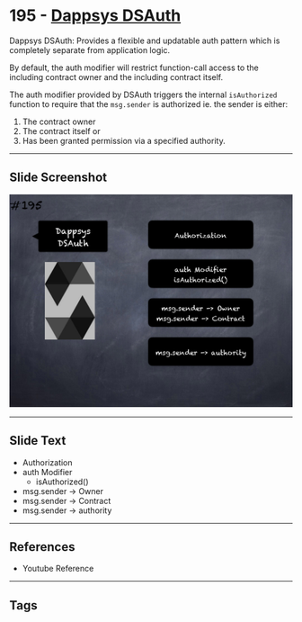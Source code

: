 # 195 - [Dappsys DSAuth](Dappsys%20DSAuth.md)
Dappsys DSAuth: Provides a flexible and updatable auth pattern which is completely separate from application logic. 

By default, the auth modifier will restrict function-call access to the including contract owner and the including contract itself. 

The auth modifier provided by DSAuth triggers the internal `isAuthorized` function to require that the `msg.sender` is authorized ie. the sender is either:

1. The contract owner 
2. The contract itself or 
3. Has been granted permission via a specified authority.
___
## Slide Screenshot
![195.png](../images/solidity201/195.png)
___
## Slide Text
- Authorization
- auth Modifier
	- isAuthorized()
- msg.sender -> Owner
- msg.sender -> Contract
- msg.sender -> authority
___
## References
- Youtube Reference
___
## Tags